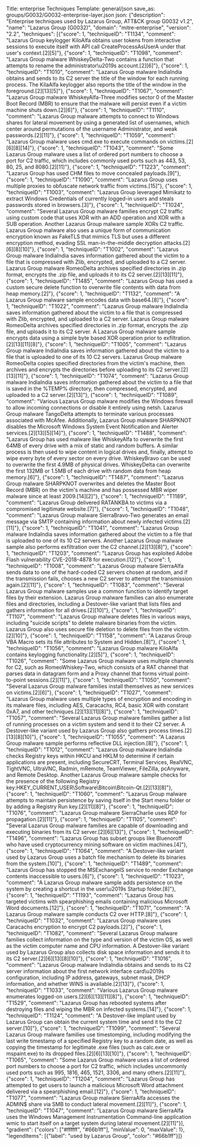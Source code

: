 Title: enterprise Techniques
Template: general/json
save_as: groups/G0032/G0032-enterprise-layer.json
json: {"description": "Enterprise techniques used by Lazarus Group, ATT&CK group G0032 v1.2", "name": "Lazarus Group (G0032)", "domain": "mitre-enterprise", "version": "2.2", "techniques": [{"score": 1, "techniqueID": "T1134", "comment": "Lazarus Group keylogger KiloAlfa obtains user tokens from interactive sessions to execute itself with API call CreateProcessAsUserA under that user's context.[2][5]"}, {"score": 1, "techniqueID": "T1098", "comment": "Lazarus Group malware WhiskeyDelta-Two contains a function that attempts to rename the administrator\u2019s account.[2][6]"}, {"score": 1, "techniqueID": "T1010", "comment": "Lazarus Group malware IndiaIndia obtains and sends to its C2 server the title of the window for each running process. The KilaAlfa keylogger also reports the title of the window in the foreground.[2][13][5]"}, {"score": 1, "techniqueID": "T1067", "comment": "Lazarus Group malware WhiskeyAlfa-Three modifies sector 0 of the Master Boot Record (MBR) to ensure that the malware will persist even if a victim machine shuts down.[2][6]"}, {"score": 1, "techniqueID": "T1110", "comment": "Lazarus Group malware attempts to connect to Windows shares for lateral movement by using a generated list of usernames, which center around permutations of the username Administrator, and weak passwords.[2][11]"}, {"score": 1, "techniqueID": "T1059", "comment": "Lazarus Group malware uses cmd.exe to execute commands on victims.[2][6][8][14]"}, {"score": 1, "techniqueID": "T1043", "comment": "Some Lazarus Group malware uses a list of ordered port numbers to choose a port for C2 traffic, which includes commonly used ports such as 443, 53, 80, 25, and 8080.[2][11]"}, {"score": 1, "techniqueID": "T1223", "comment": "Lazarus Group has used CHM files to move concealed payloads.[9]"}, {"score": 1, "techniqueID": "T1090", "comment": "Lazarus Group uses multiple proxies to obfuscate network traffic from victims.[15]"}, {"score": 1, "techniqueID": "T1003", "comment": "Lazarus Group leveraged Mimikatz to extract Windows Credentials of currently logged-in users and steals passwords stored in browsers.[3]"}, {"score": 1, "techniqueID": "T1024", "comment": "Several Lazarus Group malware families encrypt C2 traffic using custom code that uses XOR with an ADD operation and XOR with a SUB operation. Another Lazarus Group malware sample XORs C2 traffic. Lazarus Group malware also uses a unique form of communication encryption known as FakeTLS that mimics TLS but uses a different encryption method, evading SSL man-in-the-middle decryption attacks.[2][6][8][10]"}, {"score": 1, "techniqueID": "T1002", "comment": "Lazarus Group malware IndiaIndia saves information gathered about the victim to a file that is compressed with Zlib, encrypted, and uploaded to a C2 server. Lazarus Group malware RomeoDelta archives specified directories in .zip format, encrypts the .zip file, and uploads it to its C2 server.[2][13][11]"}, {"score": 1, "techniqueID": "T1485", "comment": "Lazarus Group has used a custom secure delete function to overwrite file contents with data from heap memory.[2]"}, {"score": 1, "techniqueID": "T1132", "comment": "A Lazarus Group malware sample encodes data with base64.[8]"}, {"score": 1, "techniqueID": "T1022", "comment": "Lazarus Group malware IndiaIndia saves information gathered about the victim to a file that is compressed with Zlib, encrypted, and uploaded to a C2 server. Lazarus Group malware RomeoDelta archives specified directories in .zip format, encrypts the .zip file, and uploads it to its C2 server. A Lazarus Group malware sample encrypts data using a simple byte based XOR operation prior to exfiltration.[2][13][11][8]"}, {"score": 1, "techniqueID": "T1005", "comment": "Lazarus Group malware IndiaIndia saves information gathered about the victim to a file that is uploaded to one of its 10 C2 servers. Lazarus Group malware RomeoDelta copies specified directories from the victim's machine, then archives and encrypts the directories before uploading to its C2 server.[2][13][11]"}, {"score": 1, "techniqueID": "T1074", "comment": "Lazarus Group malware IndiaIndia saves information gathered about the victim to a file that is saved in the %TEMP% directory, then compressed, encrypted, and uploaded to a C2 server.[2][13]"}, {"score": 1, "techniqueID": "T1089", "comment": "Various Lazarus Group malware modifies the Windows firewall to allow incoming connections or disable it entirely using netsh. Lazarus Group malware TangoDelta attempts to terminate various processes associated with McAfee. Additionally, Lazarus Group malware SHARPKNOT disables the Microsoft Windows System Event Notification and Alerter services.[2][13][5][14]"}, {"score": 1, "techniqueID": "T1488", "comment": "Lazarus Group has used malware like WhiskeyAlfa to overwrite the first 64MB of every drive with a mix of static and random buffers. A similar process is then used to wipe content in logical drives and, finally, attempt to wipe every byte of every sector on every drive. WhiskeyBravo can be used to overwrite the first 4.9MB of physical drives. WhiskeyDelta can overwrite the first 132MB or 1.5MB of each drive with random data from heap memory.[6]"}, {"score": 1, "techniqueID": "T1487", "comment": "Lazarus Group malware SHARPKNOT overwrites and deletes the Master Boot Record (MBR) on the victim's machine and has possessed MBR wiper malware since at least 2009.[14][2]"}, {"score": 1, "techniqueID": "T1189", "comment": "Lazarus Group delivered RATANKBA to victims via a compromised legitimate website.[7]"}, {"score": 1, "techniqueID": "T1048", "comment": "Lazarus Group malware SierraBravo-Two generates an email message via SMTP containing information about newly infected victims.[2][11]"}, {"score": 1, "techniqueID": "T1041", "comment": "Lazarus Group malware IndiaIndia saves information gathered about the victim to a file that is uploaded to one of its 10 C2 servers. Another Lazarus Group malware sample also performs exfiltration over the C2 channel.[2][13][8]"}, {"score": 1, "techniqueID": "T1203", "comment": "Lazarus Group has exploited Adobe Flash vulnerability CVE-2018-4878 for execution.[12]"}, {"score": 1, "techniqueID": "T1008", "comment": "Lazarus Group malware SierraAlfa sends data to one of the hard-coded C2 servers chosen at random, and if the transmission fails, chooses a new C2 server to attempt the transmission again.[2][11]"}, {"score": 1, "techniqueID": "T1083", "comment": "Several Lazarus Group malware samples use a common function to identify target files by their extension. Lazarus Group malware families can also enumerate files and directories, including a Destover-like variant that lists files and gathers information for all drives.[2][10]"}, {"score": 1, "techniqueID": "T1107", "comment": "Lazarus Group malware deletes files in various ways, including \"suicide scripts\" to delete malware binaries from the victim. Lazarus Group also uses secure file deletion to delete files from the victim.[2][10]"}, {"score": 1, "techniqueID": "T1158", "comment": "A Lazarus Group VBA Macro sets its file attributes to System and Hidden.[8]"}, {"score": 1, "techniqueID": "T1056", "comment": "Lazarus Group malware KiloAlfa contains keylogging functionality.[2][5]"}, {"score": 1, "techniqueID": "T1026", "comment": "Some Lazarus Group malware uses multiple channels for C2, such as RomeoWhiskey-Two, which consists of a RAT channel that parses data in datagram form and a Proxy channel that forms virtual point-to-point sessions.[2][11]"}, {"score": 1, "techniqueID": "T1050", "comment": "Several Lazarus Group malware families install themselves as new services on victims.[2][6]"}, {"score": 1, "techniqueID": "T1027", "comment": "Lazarus Group malware uses multiple types of encryption and encoding in its malware files, including AES, Caracachs, RC4, basic XOR with constant 0xA7, and other techniques.[2][13][11][8]"}, {"score": 1, "techniqueID": "T1057", "comment": "Several Lazarus Group malware families gather a list of running processes on a victim system and send it to their C2 server. A Destover-like variant used by Lazarus Group also gathers process times.[2][13][8][10]"}, {"score": 1, "techniqueID": "T1055", "comment": "A Lazarus Group malware sample performs reflective DLL injection.[8]"}, {"score": 1, "techniqueID": "T1012", "comment": "Lazarus Group malware IndiaIndia checks Registry keys within HKCU and HKLM to determine if certain applications are present, including SecureCRT, Terminal Services, RealVNC, TightVNC, UltraVNC, Radmin, mRemote, TeamViewer, FileZilla, pcAnyware, and Remote Desktop. Another Lazarus Group malware sample checks for the presence of the following Registry key:HKEY_CURRENT_USER\\Software\\Bitcoin\\Bitcoin-Qt.[2][13][8]"}, {"score": 1, "techniqueID": "T1060", "comment": "Lazarus Group malware attempts to maintain persistence by saving itself in the Start menu folder or by adding a Registry Run key.[2][11][8]"}, {"score": 1, "techniqueID": "T1076", "comment": "Lazarus Group malware SierraCharlie uses RDP for propagation.[2][11]"}, {"score": 1, "techniqueID": "T1105", "comment": "Several Lazarus Group malware families are capable of downloading and executing binaries from its C2 server.[2][6][13]"}, {"score": 1, "techniqueID": "T1496", "comment": "Lazarus Group has subset groups like Bluenoroff who have used cryptocurrency mining software on victim machines.[4]"}, {"score": 1, "techniqueID": "T1064", "comment": "A Destover-like variant used by Lazarus Group uses a batch file mechanism to delete its binaries from the system.[10]"}, {"score": 1, "techniqueID": "T1489", "comment": "Lazarus Group has stopped the MSExchangeIS service to render Exchange contents inaccessible to users.[6]"}, {"score": 1, "techniqueID": "T1023", "comment": "A Lazarus Group malware sample adds persistence on the system by creating a shortcut in the user\u2019s Startup folder.[8]"}, {"score": 1, "techniqueID": "T1193", "comment": "Lazarus Group has targeted victims with spearphishing emails containing malicious Microsoft Word documents.[12]"}, {"score": 1, "techniqueID": "T1071", "comment": "A Lazarus Group malware sample conducts C2 over HTTP.[8]"}, {"score": 1, "techniqueID": "T1032", "comment": "Lazarus Group malware uses Caracachs encryption to encrypt C2 payloads.[2]"}, {"score": 1, "techniqueID": "T1082", "comment": "Several Lazarus Group malware families collect information on the type and version of the victim OS, as well as the victim computer name and CPU information. A Destover-like variant used by Lazarus Group also collects disk space information and sends it to its C2 server.[2][6][13][8][10]"}, {"score": 1, "techniqueID": "T1016", "comment": "Lazarus Group malware IndiaIndia obtains and sends to its C2 server information about the first network interface card\u2019s configuration, including IP address, gateways, subnet mask, DHCP information, and whether WINS is available.[2][13]"}, {"score": 1, "techniqueID": "T1033", "comment": "Various Lazarus Group malware enumerates logged-on users.[2][6][13][11][8]"}, {"score": 1, "techniqueID": "T1529", "comment": "Lazarus Group has rebooted systems after destroying files and wiping the MBR on infected systems.[14]"}, {"score": 1, "techniqueID": "T1124", "comment": "A Destover-like implant used by Lazarus Group can obtain the current system time and send it to the C2 server.[10]"}, {"score": 1, "techniqueID": "T1099", "comment": "Several Lazarus Group malware families use timestomping, including modifying the last write timestamp of a specified Registry key to a random date, as well as copying the timestamp for legitimate .exe files (such as calc.exe or mspaint.exe) to its dropped files.[2][6][13][10]"}, {"score": 1, "techniqueID": "T1065", "comment": "Some Lazarus Group malware uses a list of ordered port numbers to choose a port for C2 traffic, which includes uncommonly used ports such as 995, 1816, 465, 1521, 3306, and many others.[2][11]"}, {"score": 1, "techniqueID": "T1204", "comment": "Lazarus Group has attempted to get users to launch a malicious Microsoft Word attachment delivered via a spearphishing email.[12]"}, {"score": 1, "techniqueID": "T1077", "comment": "Lazarus Group malware SierraAlfa accesses the ADMIN$ share via SMB to conduct lateral movement.[2][11]"}, {"score": 1, "techniqueID": "T1047", "comment": "Lazarus Group malware SierraAlfa uses the Windows Management Instrumentation Command-line application wmic to start itself on a target system during lateral movement.[2][11]"}], "gradient": {"colors": ["#ffffff", "#66b1ff"], "minValue": 0, "maxValue": 1}, "legendItems": [{"label": "used by Lazarus Group", "color": "#66b1ff"}]}